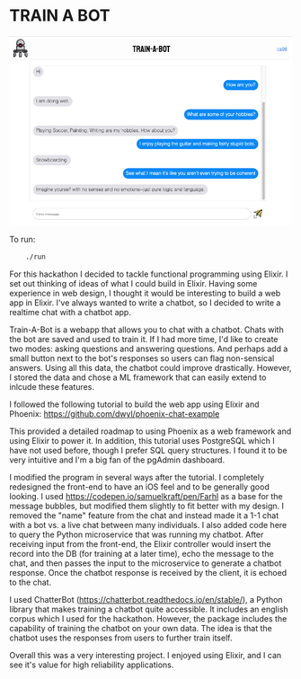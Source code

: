 # TRAIN A BOT

![screenshot](./screenshot.png)

To run:
```bash
    ./run
```

For this hackathon I decided to tackle functional programming using Elixir. I set out thinking of ideas of what I could build in Elixir. Having some experience in web design, I thought it would be interesting to build a web app in Elixir. I've always wanted to write a chatbot, so I decided to write a realtime chat with a chatbot app. 

Train-A-Bot is a webapp that allows you to chat with a chatbot. Chats with the bot are saved and used to train it. If I had more time, I'd like to create two modes: asking questions and answering questions. And perhaps add a small button next to the bot's responses so users can flag non-sensical answers. Using all this data, the chatbot could improve drastically. However, I stored the data and chose a ML framework that can easily extend to inlcude these features.

I followed the following tutorial to build the web app using Elixir and Phoenix: https://github.com/dwyl/phoenix-chat-example

This provided a detailed roadmap to using Phoenix as a web framework and using Elixir to power it. In addition, this tutorial uses PostgreSQL which I have not used before, though I prefer SQL query structures. I found it to be very intuitive and I'm a big fan of the pgAdmin dashboard.

I modified the program in several ways after the tutorial. I completely redesigned the front-end to have an iOS feel and to be generally good looking. I used https://codepen.io/samuelkraft/pen/Farhl as a base for the message bubbles, but modified them slightly to fit better with my design. I removed the "name" feature from the chat and instead made it a 1-1 chat with a bot vs. a live chat between many individuals. I also added code here to query the Python microservice that was running my chatbot. After receiving input from the front-end, the Elixir controller would insert the record into the DB (for training at a later time), echo the message to the chat, and then passes the input to the microservice to generate a chatbot response. Once the chatbot response is received by the client, it is echoed to the chat.


I used ChatterBot (https://chatterbot.readthedocs.io/en/stable/), a Python library that makes training a chatbot quite accessible. It includes an english corpus which I used for the hackathon. However, the package includes the capability of training the chatbot on your own data. The idea is that the chatbot uses the responses from users to further train itself.

Overall this was a very interesting project. I enjoyed using Elixir, and I can see it's value for high reliability applications.
